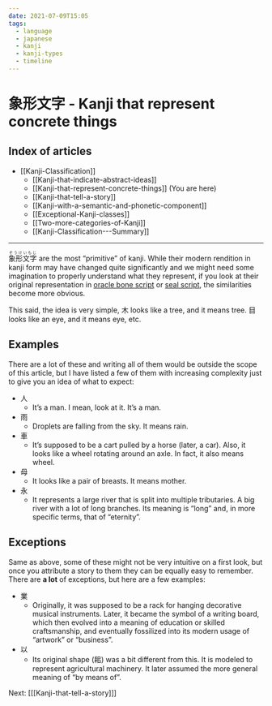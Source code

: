 ```yaml
---
date: 2021-07-09T15:05
tags:
  - language
  - japanese
  - kanji
  - kanji-types
  - timeline
---
```


# 象形文字 - Kanji that represent concrete things

## Index of articles

 * [[Kanji-Classification]]
   * [[Kanji-that-indicate-abstract-ideas]]
   * [[Kanji-that-represent-concrete-things]] (You are here)
   * [[Kanji-that-tell-a-story]]
   * [[Kanji-with-a-semantic-and-phonetic-component]]
   * [[Exceptional-Kanji-classes]]
   * [[Two-more-categories-of-Kanji]]
   * [[Kanji-Classification---Summary]]

---

<ruby>象形文字<rt>ぞうけいもじ</rt></ruby> are the most “primitive” of kanji.
While their modern rendition in kanji form may have changed quite significantly
and we might need some imagination to properly understand what they represent,
if you look at their original representation in [oracle bone script](https://en.wikipedia.org/wiki/Oracle_bone_script)
or [seal script](https://en.wikipedia.org/wiki/Seal_script), the similarities
become more obvious.

This said, the idea is very simple, 木 looks like a tree, and it means tree. 目
looks like an eye, and it means eye, etc.

## Examples

There are a lot of these and writing all of them would be outside the scope of
this article, but I have listed a few of them with increasing complexity just to
give you an idea of what to expect:

 * 人
   * It’s a man. I mean, look at it. It’s a man.
 * 雨
   * Droplets are falling from the sky. It means rain.
 * 車
   * It’s supposed to be a cart pulled by a horse (later, a car). Also, it looks
     like a wheel rotating around an axle. In fact, it also means wheel.
 * 母
   * It looks like a pair of breasts. It means mother.
 * 永
   * It represents a large river that is split into multiple tributaries. A big
     river with a lot of long branches. Its meaning is “long” and, in more
     specific terms, that of “eternity”.

## Exceptions

Same as above, some of these might not be very intuitive on a first look, but
once you attribute a story to them they can be equally easy to remember. There
are **a lot** of exceptions, but here are a few examples:

 * 業
   * Originally, it was supposed to be a rack for hanging decorative musical
     instruments. Later, it became the symbol of a writing board, which then
     evolved into a meaning of education or skilled craftsmanship, and
     eventually fossilized into its modern usage of “artwork” or “business”.
 * 以
   * Its original shape (耜) was a bit different from this. It is modeled to
     represent agricultural machinery. It later assumed the more general meaning
     of “by means of”.

Next: [[[Kanji-that-tell-a-story]]]
